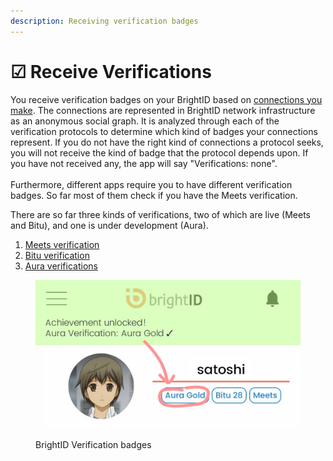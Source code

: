 ```yaml
---
description: Receiving verification badges
---
```


# ☑ Receive Verifications

You receive verification badges on your BrightID based on [connections you make](making-connections/). The connections are represented in BrightID network infrastructure as an anonymous social graph. It is analyzed through each of the verification protocols to determine which kind of badges your connections represent. If you do not have the right kind of connections a protocol seeks, you will not receive the kind of badge that the protocol depends upon. If you have not received any, the app will say "Verifications: none".\
\
Furthermore, different apps require you to have different verification badges. So far most of them check if you have the Meets verification.

There are so far three kinds of verifications, two of which are live (Meets and Bitu), and one is under development (Aura).

1. [Meets verification](meets-verification/)
2. [Bitu verification](bitu-verification.md)
3. [Aura verifications](https://brightid.gitbook.io/aura/intro/readme)

<figure><img src="../.gitbook/assets/FmP18tvaYAMnJjU.jpeg" alt="BrightID Verification badges"><figcaption><p>BrightID Verification badges</p></figcaption></figure>
